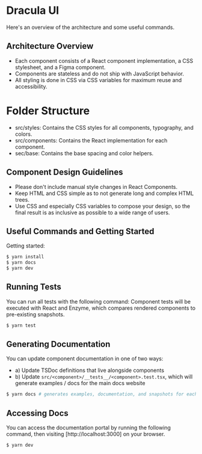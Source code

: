 # Dracula UI

Here's an overview of the architecture and some useful commands.

## Architecture Overview

- Each component consists of a React component implementation, a CSS stylesheet, and a Figma component.
- Components are stateless and do not ship with JavaScript behavior.
- All styling is done in CSS via CSS variables for maximum reuse and accessibility.

# Folder Structure

- src/styles: Contains the CSS styles for all components, typography, and colors.
- src/components: Contains the React implementation for each component.
- sec/base: Contains the base spacing and color helpers.

## Component Design Guidelines

- Please don't include manual style changes in React Components.
- Keep HTML and CSS simple as to not generate long and complex HTML trees.
- Use CSS and especially CSS variables to compose your design, so the final result is as inclusive as possible to a wide range of users.

## Useful Commands and Getting Started

Getting started:

```sh
$ yarn install
$ yarn docs
$ yarn dev
```

## Running Tests

You can run all tests with the following command:
Component tests will be executed with React and Enzyme, which compares rendered components to pre-existing snapshots.

```sh
$ yarn test
```

## Generating Documentation

You can update component documentation in one of two ways:

- a) Update TSDoc definitions that live alongside components
- b) Update `src/<component>/__tests__/<component>.test.tsx`, which will generate examples / docs for the main docs website

```sh
$ yarn docs # generates examples, documentation, and snapshots for each component
```

## Accessing Docs

You can access the documentation portal by running the following command, then visiting [http://localhost:3000] on your browser.

```sh
$ yarn dev
```
